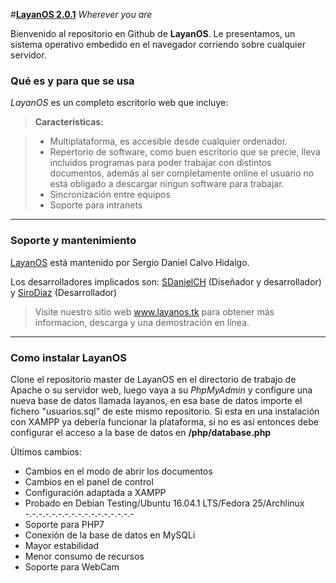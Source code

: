 
#**[LayanOS 2.0.1](http://www.layanos.tk)**  *Wherever you are* 

Bienvenido al repositorio en Github de **LayanOS**. Le presentamos, un sistema operativo embedido en el navegador corriendo sobre cualquier servidor. 


### Qué es y para que se usa

*LayanOS* es un completo escritorio web que incluye:

> **Caracteristicas:**

> - Multiplataforma, es accesible desde cualquier ordenador.
> - Repertorio de software, como buen escritorio que se precie, lleva incluidos programas para poder trabajar con distintos documentos, además al ser completamente online el usuario no está obligado a descargar ningun software para trabajar.
> - Sincronización entre equipos
> - Soporte para intranets

----------

### Soporte y mantenimiento

[LayanOS](http://www.layanos.tk/) está mantenido por Sergio Daniel Calvo Hidalgo. 

Los desarrolladores implicados son: 
[SDanielCH](https://github.com/sdanielch) (Diseñador y desarrollador) y [SiroDiaz](https://github.com/SiroDiaz) (Desarrollador)
> Visite nuestro sitio web www.layanos.tk para obtener más informacion, descarga y una demostración en línea.

----------

### Como instalar **LayanOS**

Clone el repositorio master de LayanOS en el directorio de trabajo de Apache o su servidor web, luego vaya a su *PhpMyAdmin* y configure una nueva base de datos llamada layanos, en esa base de datos importe el fichero "usuarios.sql" de este mismo repositorio. Si esta en una instalación con XAMPP ya debería funcionar la plataforma, si no es así entonces debe configurar el acceso a la base de datos en <b>/php/database.php</b>



Últimos cambios:
- Cambios en el modo de abrir los documentos
- Cambios en el panel de control
- Configuración adaptada a XAMPP 
- Probado en Debian Testing/Ubuntu 16.04.1 LTS/Fedora 25/Archlinux
-.-.-.-.-.-.-.-.-.-.-.-.-.-.-.-.-
- Soporte para PHP7
- Conexión de la base de datos en MySQLi
- Mayor estabilidad
- Menor consumo de recursos
- Soporte para WebCam



